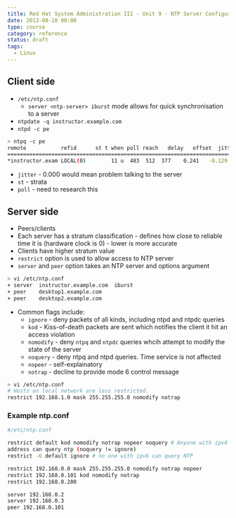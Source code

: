 ```yaml
---
title: Red Hat System Administration III - Unit 9 - NTP Server Configuration
date: 2013-08-10 00:00
type: course
category: reference
status: draft
tags:
  - Linux
---
```


## Client side

* ```/etc/ntp.conf```
    * ```server <ntp-server> iburst``` mode allows for quick synchronisation to a server
* ```ntpdate -q instructor.example.com```
* ```ntpd -c pe```

```bash
> ntpq -c pe
remote           refid      st t when poll reach   delay   offset  jitter
==============================================================================
*instructor.exam LOCAL(0)        11 u  483  512  377    0.241   -0.129   0.026
```

* ```jitter``` - 0.000 would mean problem talking to the server
* ```st``` - strata
* ```poll``` - need to research this

## Server side

* Peers/clients
* Each server has a stratum classification - defines how close to reliable time it is (hardware clock is 0) - lower is more accurate
* Clients have higher stratum value
* ```restrict``` option is used to allow access to NTP server
* `server` and `peer` option takes an NTP server and options argument

```bash
> vi /etc/ntp.conf
+ server  instructor.example.com  iburst
+ peer    desktop1.example.com
+ peer    desktop2.example.com
```

* Common flags include:
    * ```ignore``` - deny packets of all kinds, including ntpd and ntpdc queries
    * ```kod``` - Kiss-of-death packets are sent which notifies the client it hit an access violation
    * ```nomodify``` - deny ```ntpq``` and ```ntpdc``` queries whcih attempt to modify the state of the server
    * ```noquery``` - deny ntpq and ntpd queries. Time service is not affected
    * ```nopeer``` - self-explainatory
    * ```notrap``` - decline to provide mode 6 control message

```bash
> vi /etc/ntp.conf
# Hosts on local network are less restricted.
restrict 192.168.1.0 mask 255.255.255.0 nomodify notrap
```

### Example ntp.conf

```bash
#/etc/ntp.conf

restrict default kod nomodify notrap nopeer noquery # Anyone with ipv4
address can query ntp (noquery != ignore)
restrict -6 default ignore # no one with ipv6 can query NTP

restrict 192.168.0.0 mask 255.255.255.0 nomodify notrap nopeer
restrict 192.168.0.101 kod nomodify notrap
restrict 192.168.0.200

server 192.168.0.2
server 192.168.0.3
peer 192.168.0.101
```
